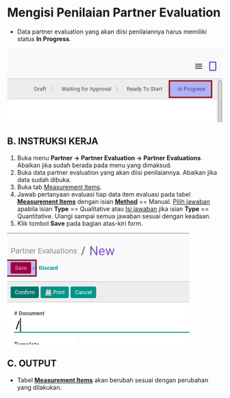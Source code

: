# Mengisi Penilaian Partner Evaluation

* Data partner evaluation yang akan diisi penilaiannya harus memiliki status **In Progress**.

![](../img/partner-evaluation/status-on-progress.png)


## B. INSTRUKSI KERJA

1. Buka menu **Partner -> Partner Evaluation -> Partner Evaluations**. Abaikan jika sudah berada pada menu yang dimaksud.
2. Buka data partner evaluation yang akan diisi penilaiannya. Abaikan jika data sudah dibuka.
3. Buka tab [Measurement Items](./penjelasan.md#tab-measurement-items).
4. Jawab pertanyaan evaluasi tiap data item evaluasi pada tabel **[Measurement Items](./penjelasan.md#tabel-measurement-items)** dengan isian **[Method](./penjelasan.md#field-method)** == Manual. [Pilih jawaban](./memilih-jawaban-qualitative.md) apabila isian **Type** == Qualitative atau [Isi jawaban](./mengisi-jawaban-quantitative.md) jika isian **Type** == Quantitative. Ulangi sampai semua jawaban sesuai dengan keadaan.
14. Klik tombol **Save** pada bagian atas-kiri form.

![](../img/partner-evaluation/tombol-simpan.png)

## C. OUTPUT

* Tabel **[Measurement Items](./penjelasan.md#tabel-measurement-items)** akan berubah sesuai dengan perubahan yang dilakukan.
